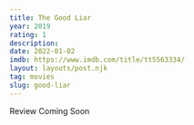 ```yaml
---
title: The Good Liar
year: 2019
rating: 1
description: 
date: 2022-01-02
imdb: https://www.imdb.com/title/tt5563334/
layout: layouts/post.njk
tag: movies
slug: good-liar
---
```


Review Coming Soon